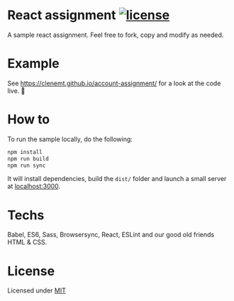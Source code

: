 # React assignment [![license](https://img.shields.io/github/license/mashape/apistatus.svg?maxAge=2592000)](https://github.com/clenemt/react-assignment/blob/master/LICENSE.md)

A sample react assignment. Feel free to fork, copy and modify as needed.

# Example
See https://clenemt.github.io/account-assignment/ for a look at the code live. :rocket:

# How to
To run the sample locally, do the following:
```sh
npm install
npm run build
npm run sync
```

It will install dependencies, build the `dist/` folder and launch a small server at [localhost:3000](http://localhost:3000).

# Techs
Babel, ES6, Sass, Browsersync, React, ESLint and our good old friends HTML & CSS.

# License
Licensed under [MIT](LICENSE.md)
